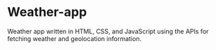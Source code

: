 # Weather-app
Weather app written in HTML, CSS, and JavaScript using the APIs for fetching weather and geolocation information.
